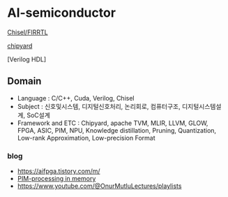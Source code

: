 # AI-semiconductor
 
[Chisel/FIRRTL](https://www.chisel-lang.org/)

[chipyard](https://chipyard.readthedocs.io/en/stable/)

[Verilog HDL]

## Domain
- Language : C/C++, Cuda, Verilog, Chisel
- Subject : 신호및시스템, 디지털신호처리, 논리회로, 컴퓨터구조, 디지털시스템설계, SoC설계
- Framework and ETC : Chipyard, apache TVM, MLIR, LLVM, GLOW, FPGA, ASIC, PIM, NPU, Knowledge distillation, Pruning, Quantization, Low-rank Approximation, Low-precision Format

### blog
- https://aifpga.tistory.com/m/
- [PIM-processing in memory](https://www.upmem.com/ressources/)
- https://www.youtube.com/@OnurMutluLectures/playlists
